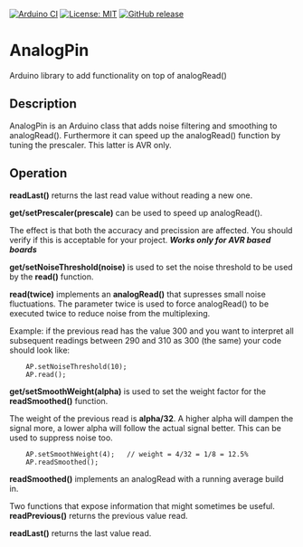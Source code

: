 
[![Arduino CI](https://github.com/RobTillaart/AnalogPin/workflows/Arduino%20CI/badge.svg)](https://github.com/marketplace/actions/arduino_ci)
[![License: MIT](https://img.shields.io/badge/license-MIT-green.svg)](https://github.com/RobTillaart/AnalogPin/blob/master/LICENSE)
[![GitHub release](https://img.shields.io/github/release/RobTillaart/AnalogPin.svg?maxAge=3600)](https://github.com/RobTillaart/AnalogPin/releases)

# AnalogPin

Arduino library to add functionality on top of analogRead()


## Description

AnalogPin is an Arduino class that adds noise filtering and smoothing
to analogRead().
Furthermore it can speed up the analogRead() function by tuning the prescaler.
This latter is AVR only.


## Operation

**readLast()** returns the last read value without reading a new one.

**get/setPrescaler(prescale)** can be used to speed up analogRead().

The effect is that both the accuracy and precission are affected.
You should verify if this is acceptable for your project.
***Works only for AVR based boards***


**get/setNoiseThreshold(noise)** is used to set the noise threshold to be used by 
the **read()** function.

**read(twice)** implements an **analogRead()** that supresses small noise fluctuations.
The parameter twice is used to force analogRead() to be executed twice to reduce noise 
from the multiplexing.

Example: if the previous read has the value 300 and you
want to interpret all subsequent readings between 290
and 310 as 300 (the same) your code should look like:
```
    AP.setNoiseThreshold(10);
    AP.read();
```

**get/setSmoothWeight(alpha)** is used to set the weight factor for the **readSmoothed()** function.

The weight of the previous read is **alpha/32**.
A higher alpha will dampen the signal more, a lower alpha
will follow the actual signal better.
This can be used to suppress noise too.

```
    AP.setSmoothWeight(4);   // weight = 4/32 = 1/8 = 12.5%
    AP.readSmoothed();
```

**readSmoothed()** implements an analogRead with a running average build in.

Two functions that expose information that might sometimes be useful.
**readPrevious()** returns the previous value read.

**readLast()** returns the last value read.

